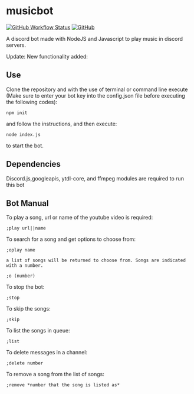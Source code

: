 
# musicbot
[![GitHub Workflow Status](https://img.shields.io/github/workflow/status/kiansalehi/musicbot/build)](https://github.com/KianSalehi/musicbot/actions?query=workflow%3Abuild) 
[![GitHub](https://img.shields.io/github/license/kiansalehi/musicbot)](https://github.com/KianSalehi/musicbot/blob/main/LICENSE)

A discord bot made with NodeJS and Javascript to play music in discord servers.

Update: New functionality added:

## Use

Clone the repository and with the use of terminal or command line execute (Make sure to enter your bot key into the config.json file before executing the following codes):
```
npm init
```
and follow the instructions, and then execute:
```
node index.js
```
to start the bot.

## Dependencies

Discord.js,googleapis, ytdl-core, and ffmpeg modules are required to run this bot

## Bot Manual

To play a song, url or name of the youtube video is required:

```
;play url||name
```

To search for a song and get options to choose from:

```
;oplay name

a list of songs will be returned to choose from. Songs are indicated with a number.

;o (number)
```

To stop the bot:

```
;stop
```

To skip the songs:

```
;skip
```

To list the songs in queue:

```
;list
```

To delete messages in a channel:

```
;delete number
```

To remove a song from the list of songs:

```
;remove *number that the song is listed as*
```

